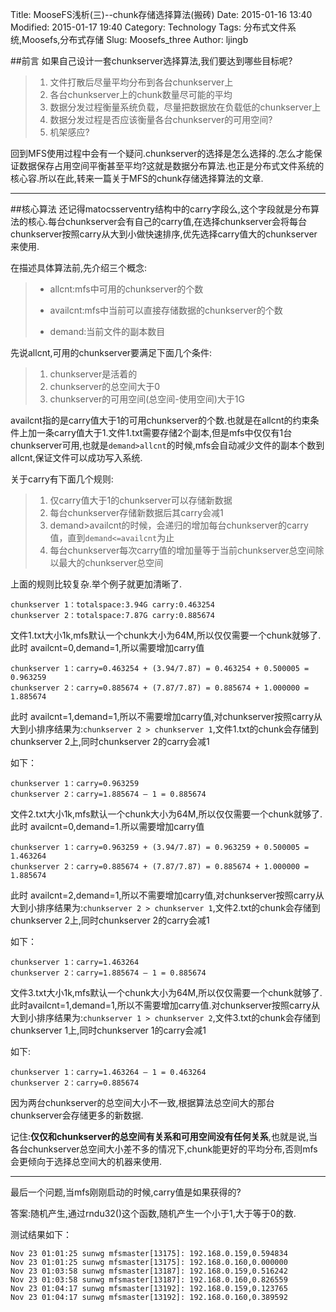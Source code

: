 Title: MooseFS浅析(三)--chunk存储选择算法(搬砖)
Date: 2015-01-16 13:40
Modified: 2015-01-17 19:40
Category: Technology 
Tags: 分布式文件系统,Moosefs,分布式存储
Slug: Moosefs_three
Author: ljingb

##前言
如果自己设计一套chunkserver选择算法,我们要达到哪些目标呢?

> 1. 文件打散后尽量平均分布到各台chunkserver上
> 2. 各台chunkserver上的chunk数量尽可能的平均
> 3. 数据分发过程衡量系统负载，尽量把数据放在负载低的chunkserver上
> 4. 数据分发过程是否应该衡量各台chunkserver的可用空间?
> 5. 机架感应?

回到MFS使用过程中会有一个疑问.chunkserver的选择是怎么选择的.怎么才能保证数据保存占用空间平衡甚至平均?这就是数据分布算法.也正是分布式文件系统的核心容.所以在此,转来一篇关于MFS的chunk存储选择算法的文章.

* * *
##核心算法
 还记得matocsserventry结构中的carry字段么,这个字段就是分布算法的核心.每台chunkserver会有自己的carry值,在选择chunkserver会将每台chunkserver按照carry从大到小做快速排序,优先选择carry值大的chunkserver来使用.

在描述具体算法前,先介绍三个概念:
>
> * allcnt:mfs中可用的chunkserver的个数
>
> * availcnt:mfs中当前可以直接存储数据的chunkserver的个数
>
> * demand:当前文件的副本数目

先说allcnt,可用的chunkserver要满足下面几个条件:
> 1. chunkserver是活着的
> 2. chunkserver的总空间大于0
> 3. chunkserver的可用空间(总空间-使用空间)大于1G

availcnt指的是carry值大于1的可用chunkserver的个数.也就是在allcnt的约束条件上加一条carry值大于1.文件1.txt需要存储2个副本,但是mfs中仅仅有1台chunkserver可用,也就是```demand>allcnt```的时候,mfs会自动减少文件的副本个数到allcnt,保证文件可以成功写入系统.

关于carry有下面几个规则:

> 1. 仅carry值大于1的chunkserver可以存储新数据
> 2. 每台chunkserver存储新数据后其carry会减1
> 3. demand>availcnt的时候，会递归的增加每台chunkserver的carry值，直到```demand<=availcnt```为止
> 4. 每台chunkserver每次carry值的增加量等于当前chunkserver总空间除以最大的chunkserver总空间

上面的规则比较复杂.举个例子就更加清晰了.

```
chunkserver 1：totalspace:3.94G carry:0.463254
chunkserver 2：totalspace:7.87G carry:0.885674
```
文件1.txt大小1k,mfs默认一个chunk大小为64M,所以仅仅需要一个chunk就够了.此时 availcnt=0,demand=1,所以需要增加carry值
```
chunkserver 1：carry=0.463254 + (3.94/7.87) = 0.463254 + 0.500005 = 0.963259
chunkserver 2：carry=0.885674 + (7.87/7.87) = 0.885674 + 1.000000 = 1.885674
```
此时 availcnt=1,demand=1,所以不需要增加carry值,对chunkserver按照carry从大到小排序结果为:```chunkserver 2 > chunkserver 1```,文件1.txt的chunk会存储到chunkserver 2上,同时chunkserver 2的carry会减1

如下：
```
chunkserver 1：carry=0.963259
chunkserver 2：carry=1.885674 – 1 = 0.885674
```
文件2.txt大小1k,mfs默认一个chunk大小为64M,所以仅仅需要一个chunk就够了.此时 availcnt=0,demand=1.所以需要增加carry值
```
chunkserver 1：carry=0.963259 + (3.94/7.87) = 0.963259 + 0.500005 = 1.463264
chunkserver 2：carry=0.885674 + (7.87/7.87) = 0.885674 + 1.000000 = 1.885674
```
此时 availcnt=2,demand=1,所以不需要增加carry值,对chunkserver按照carry从大到小排序结果为:```chunkserver 2 > chunkserver 1```,文件2.txt的chunk会存储到chunkserver 2上,同时chunkserver 2的carry会减1

如下：
```
chunkserver 1：carry=1.463264
chunkserver 2：carry=1.885674 – 1 = 0.885674
```
文件3.txt大小1k,mfs默认一个chunk大小为64M,所以仅仅需要一个chunk就够了.此时availcnt=1,demand=1,所以不需要增加carry值.对chunkserver按照carry从大到小排序结果为:```chunkserver 1 > chunkserver 2```,文件3.txt的chunk会存储到chunkserver 1上,同时chunkserver 1的carry会减1

如下:
```
chunkserver 1：carry=1.463264 – 1 = 0.463264
chunkserver 2：carry=0.885674
```
因为两台chunkserver的总空间大小不一致,根据算法总空间大的那台chunkserver会存储更多的新数据.

记住:**仅仅和chunkserver的总空间有关系和可用空间没有任何关系**,也就是说,当各台chunkserver总空间大小差不多的情况下,chunk能更好的平均分布,否则mfs会更倾向于选择总空间大的机器来使用.

* * *
最后一个问题,当mfs刚刚启动的时候,carry值是如果获得的?

答案:随机产生,通过rndu32()这个函数,随机产生一个小于1,大于等于0的数.

测试结果如下：
```
Nov 23 01:01:25 sunwg mfsmaster[13175]: 192.168.0.159,0.594834
Nov 23 01:01:25 sunwg mfsmaster[13175]: 192.168.0.160,0.000000
Nov 23 01:03:58 sunwg mfsmaster[13187]: 192.168.0.159,0.516242
Nov 23 01:03:58 sunwg mfsmaster[13187]: 192.168.0.160,0.826559
Nov 23 01:04:17 sunwg mfsmaster[13192]: 192.168.0.159,0.123765
Nov 23 01:04:17 sunwg mfsmaster[13192]: 192.168.0.160,0.389592
```

